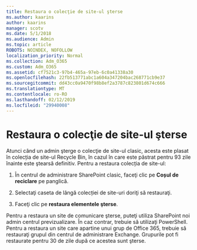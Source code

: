 ```yaml
---
title: Restaura o colecţie de site-ul şterse
ms.author: kaarins
author: kaarins
manager: scotv
ms.date: 5/1/2018
ms.audience: Admin
ms.topic: article
ROBOTS: NOINDEX, NOFOLLOW
localization_priority: Normal
ms.collection: Adm_O365
ms.custom: Adm_O365
ms.assetid: cf7521c3-97b4-465a-97eb-6c0a41338a30
ms.openlocfilehash: 22fb513771abc1a604a347204bac268771cb9e37
ms.sourcegitcommit: dd43cc0a9470f98b8ef2a3787c823801d674c666
ms.translationtype: MT
ms.contentlocale: ro-RO
ms.lasthandoff: 02/12/2019
ms.locfileid: "29940008"
---
```

# <a name="restore-a-deleted-site-collection"></a>Restaura o colecţie de site-ul şterse

Atunci când un admin şterge o colecţie de site-ul clasic, acesta este plasat în colecția de site-ul Recycle Bin, în cazul în care este păstrat pentru 93 zile înainte este ştearsă definitiv. Pentru a restaura colecția de site-ul:
  
1. În centrul de administrare SharePoint clasic, faceţi clic pe **Coșul de reciclare** pe panglică. 
    
2. Selectaţi caseta de lângă colecției de site-uri doriţi să restauraţi.
    
3. Faceţi clic pe **restaura elementele şterse**.
    
Pentru a restaura un site de comunicare şterse, puteţi utiliza SharePoint noi admin centrul previzualizare. În caz contrar, trebuie să utilizaţi PowerShell. Pentru a restaura un site care apartine unui grup de Office 365, trebuie să restauraţi grupul din centrul de administrare Exchange. Grupurile pot fi restaurate pentru 30 de zile după ce acestea sunt şterse.
  

